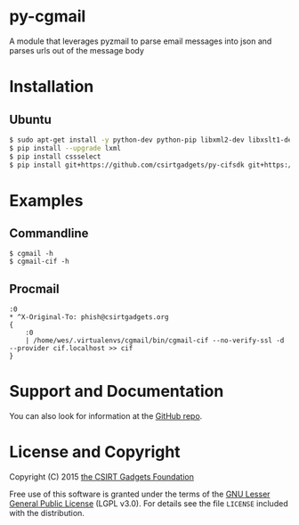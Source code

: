 # py-cgmail
A module that leverages pyzmail to parse email messages into json and parses urls out of the message body

# Installation

## Ubuntu
  ```bash
  $ sudo apt-get install -y python-dev python-pip libxml2-dev libxslt1-dev libxml2
  $ pip install --upgrade lxml
  $ pip install cssselect
  $ pip install git+https://github.com/csirtgadgets/py-cifsdk git+https://github.com/csirtgadgets/py-cgmail
  ```

# Examples
## Commandline
```
$ cgmail -h
$ cgmail-cif -h
```

## Procmail
```
:0
* ^X-Original-To: phish@csirtgadgets.org
{
    :0
    | /home/wes/.virtualenvs/cgmail/bin/cgmail-cif --no-verify-ssl -d --provider cif.localhost >> cif
}
```

# Support and Documentation

You can also look for information at the [GitHub repo](https://github.com/csirtgadgets/py-cgmail).

# License and Copyright

Copyright (C) 2015 [the CSIRT Gadgets Foundation](http://csirtgadgets.org)

Free use of this software is granted under the terms of the [GNU Lesser General Public License](https://www.gnu.org/licenses/lgpl.html) (LGPL v3.0). For details see the file ``LICENSE`` included with the distribution.
